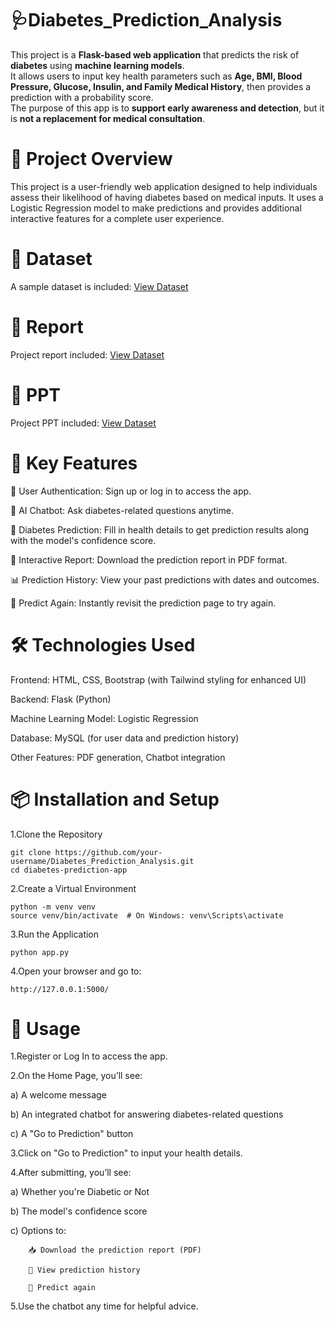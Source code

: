 # 🩺Diabetes_Prediction_Analysis

This project is a **Flask-based web application** that predicts the risk of **diabetes** using **machine learning models**.  
It allows users to input key health parameters such as **Age, BMI, Blood Pressure, Glucose, Insulin, and Family Medical History**, then provides a prediction with a probability score.  
The purpose of this app is to **support early awareness and detection**, but it is **not a replacement for medical consultation**.

# 🚀 Project Overview

This project is a user-friendly web application designed to help individuals assess their likelihood of having diabetes based on medical inputs. It uses a Logistic Regression model to make predictions and provides additional interactive features for a complete user experience.

# 📂 Dataset
A sample dataset is included: [View Dataset](https://github.com/AdarshVL/Diabetes_Prediction_Analysis/blob/main/Diabetes_Prediction_Dataset.csv)

# 📂 Report 
Project report included: [View Dataset](https://github.com/AdarshVL/Diabetes_Prediction_Analysis/blob/main/Diabetes_Prediction_Report.pdf)

# 📂 PPT  
Project PPT included: [View Dataset](https://github.com/AdarshVL/Diabetes_Prediction_Analysis/blob/main/Diabetes_Prediction_PPT.pdf)

# 🎯 Key Features

🔐 User Authentication: Sign up or log in to access the app.

🤖 AI Chatbot: Ask diabetes-related questions anytime.

🧮 Diabetes Prediction: Fill in health details to get prediction results along with the model's confidence score.

📄 Interactive Report: Download the prediction report in PDF format.

📊 Prediction History: View your past predictions with dates and outcomes.

🔁 Predict Again: Instantly revisit the prediction page to try again.

# 🛠️ Technologies Used

Frontend: HTML, CSS, Bootstrap (with Tailwind styling for enhanced UI)

Backend: Flask (Python)

Machine Learning Model: Logistic Regression

Database: MySQL (for user data and prediction history)

Other Features: PDF generation, Chatbot integration

# 📦 Installation and Setup

1.Clone the Repository

    git clone https://github.com/your-username/Diabetes_Prediction_Analysis.git
    cd diabetes-prediction-app

2.Create a Virtual Environment

    python -m venv venv
    source venv/bin/activate  # On Windows: venv\Scripts\activate

3.Run the Application

    python app.py
    
4.Open your browser and go to:
    
    http://127.0.0.1:5000/    
    

# 📌 Usage

1.Register or Log In to access the app.

2.On the Home Page, you’ll see:

  a) A welcome message

  b) An integrated chatbot for answering diabetes-related questions

  c) A "Go to Prediction" button

3.Click on "Go to Prediction" to input your health details.

4.After submitting, you’ll see:

  a) Whether you're Diabetic or Not

  b) The model's confidence score

  c) Options to:

        📥 Download the prediction report (PDF)
  
        📜 View prediction history
  
        🔁 Predict again

5.Use the chatbot any time for helpful advice.


